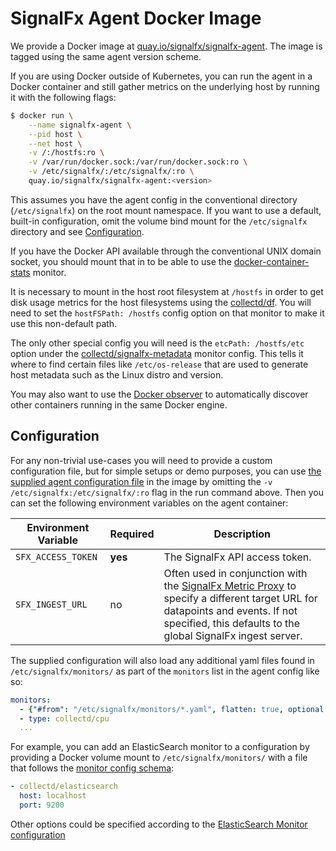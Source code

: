 # SignalFx Agent Docker Image

We provide a Docker image at
[quay.io/signalfx/signalfx-agent](https://quay.io/signalfx/signalfx-agent). The
image is tagged using the same agent version scheme.

If you are using Docker outside of Kubernetes, you can run the agent in a
Docker container and still gather metrics on the underlying host by running it
with the following flags:

```sh
$ docker run \
    --name signalfx-agent \
    --pid host \
    --net host \
    -v /:/hostfs:ro \
    -v /var/run/docker.sock:/var/run/docker.sock:ro \
    -v /etc/signalfx/:/etc/signalfx/:ro \
    quay.io/signalfx/signalfx-agent:<version>
```

This assumes you have the agent config in the conventional directory
(`/etc/signalfx`) on the root mount namespace.  If you want to use a default,
built-in configuration, omit the volume bind mount for the `/etc/signalfx`
directory and see [Configuration](#configuration).

If you have the Docker API available through the conventional UNIX domain
socket, you should mount that in to be able to use the
[docker-container-stats](../../docs/monitors/docker-container-stats.md) monitor.

It is necessary to mount in the host root filesystem at `/hostfs` in order to
get disk usage metrics for the host filesystems using the
[collectd/df](../../docs/monitors/collectd-df.md).  You will need to set the
`hostFSPath: /hostfs` config option on that monitor to make it use this
non-default path.

The only other special config you will need is the `etcPath: /hostfs/etc`
option under the
[collectd/signalfx-metadata](../../docs/monitors/collectd-signalfx-metadata.md)
monitor config.  This tells it where to find certain files like
`/etc/os-release` that are used to generate host metadata such as the Linux
distro and version.

You may also want to use the [Docker observer](../../docs/observers/docker.md) to
automatically discover other containers running in the same Docker engine.

## Configuration

For any non-trivial use-cases you will need to provide a custom configuration
file, but for simple setups or demo purposes, you can use [the supplied agent
configuration file](./agent.yaml) in the image by omitting the `-v
/etc/signalfx:/etc/signalfx/:ro` flag in the run command above.  Then you can
set the following environment variables on the agent container:

| Environment Variable  | Required | Description |
| --------- | -------- | ----------- |
| `SFX_ACCESS_TOKEN` | **yes** | The SignalFx API access token. |
| `SFX_INGEST_URL` | no | Often used in conjunction with the [SignalFx Metric Proxy](https://github.com/signalfx/metricproxy) to specify a different target URL for datapoints and events. If not specified, this defaults to the global SignalFx ingest server. |

The supplied configuration will also load any additional yaml files found in `/etc/signalfx/monitors/` as
part of the `monitors` list in the agent config like so:

```yaml
monitors:
  - {"#from": "/etc/signalfx/monitors/*.yaml", flatten: true, optional: true}
  - type: collectd/cpu
  ...
```

For example, you can add an ElasticSearch monitor to a configuration by
providing a Docker volume mount to `/etc/signalfx/monitors/` with a file that
follows the [monitor config schema](../../docs/monitor-config.md):

```yaml
- collectd/elasticsearch
  host: localhost
  port: 9200
```

Other options could be specified according to the [ElasticSearch Monitor
configuration](../../docs/monitors/collectd-elasticsearch.md)
